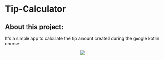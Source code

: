 # Tip-Calculator

## About this project:
It's a simple app to calculate the tip amount created during the google kotlin course.

<div align="center">
  <img src="https://user-images.githubusercontent.com/72254418/187226664-0820a564-8e01-434c-aa78-b77da5a33657.png">
</div>
